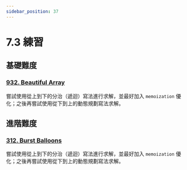 ```yaml
---
sidebar_position: 37
---
```


# 7.3 練習

## 基礎難度

### [932. Beautiful Array](https://leetcode.com/problems/beautiful-array/)

嘗試使用從上到下的分治（遞迴）寫法進行求解，並最好加入 `memoization` 優化；之後再嘗試使用從下到上的動態規劃寫法求解。

## 進階難度

### [312. Burst Balloons](https://leetcode.com/problems/burst-balloons/)

嘗試使用從上到下的分治（遞迴）寫法進行求解，並最好加入 `memoization` 優化；之後再嘗試使用從下到上的動態規劃寫法求解。
